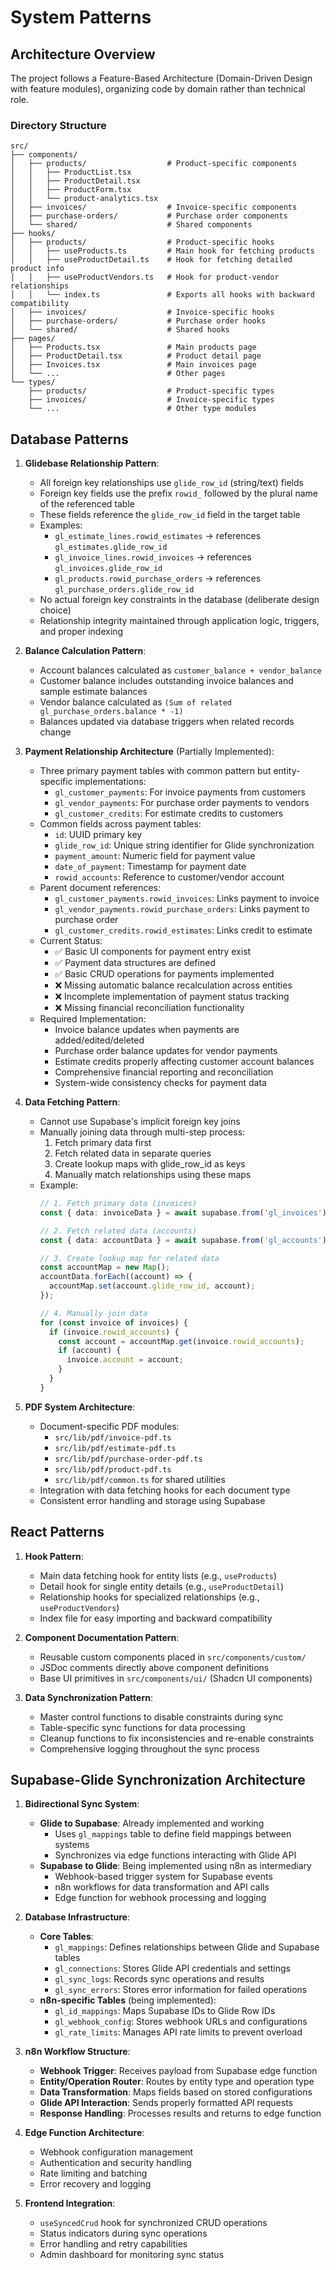 # System Patterns

## Architecture Overview
The project follows a Feature-Based Architecture (Domain-Driven Design with feature modules), organizing code by domain rather than technical role.

### Directory Structure
```
src/
├── components/
│   ├── products/                  # Product-specific components
│   │   ├── ProductList.tsx
│   │   ├── ProductDetail.tsx
│   │   ├── ProductForm.tsx
│   │   └── product-analytics.tsx
│   ├── invoices/                  # Invoice-specific components
│   ├── purchase-orders/           # Purchase order components
│   └── shared/                    # Shared components
├── hooks/
│   ├── products/                  # Product-specific hooks
│   │   ├── useProducts.ts         # Main hook for fetching products
│   │   ├── useProductDetail.ts    # Hook for fetching detailed product info
│   │   ├── useProductVendors.ts   # Hook for product-vendor relationships
│   │   └── index.ts               # Exports all hooks with backward compatibility
│   ├── invoices/                  # Invoice-specific hooks
│   ├── purchase-orders/           # Purchase order hooks
│   └── shared/                    # Shared hooks
├── pages/
│   ├── Products.tsx               # Main products page
│   ├── ProductDetail.tsx          # Product detail page
│   ├── Invoices.tsx               # Main invoices page
│   └── ...                        # Other pages
└── types/
    ├── products/                  # Product-specific types
    ├── invoices/                  # Invoice-specific types
    └── ...                        # Other type modules
```

## Database Patterns
1. **Glidebase Relationship Pattern**:
   - All foreign key relationships use `glide_row_id` (string/text) fields
   - Foreign key fields use the prefix `rowid_` followed by the plural name of the referenced table
   - These fields reference the `glide_row_id` field in the target table
   - Examples:
     - `gl_estimate_lines.rowid_estimates` → references `gl_estimates.glide_row_id`
     - `gl_invoice_lines.rowid_invoices` → references `gl_invoices.glide_row_id`
     - `gl_products.rowid_purchase_orders` → references `gl_purchase_orders.glide_row_id`
   - No actual foreign key constraints in the database (deliberate design choice)
   - Relationship integrity maintained through application logic, triggers, and proper indexing

2. **Balance Calculation Pattern**:
   - Account balances calculated as `customer_balance + vendor_balance`
   - Customer balance includes outstanding invoice balances and sample estimate balances
   - Vendor balance calculated as `(Sum of related gl_purchase_orders.balance * -1)`
   - Balances updated via database triggers when related records change

3. **Payment Relationship Architecture** (Partially Implemented):
   - Three primary payment tables with common pattern but entity-specific implementations:
     - `gl_customer_payments`: For invoice payments from customers
     - `gl_vendor_payments`: For purchase order payments to vendors
     - `gl_customer_credits`: For estimate credits to customers
   - Common fields across payment tables:
     - `id`: UUID primary key
     - `glide_row_id`: Unique string identifier for Glide synchronization
     - `payment_amount`: Numeric field for payment value
     - `date_of_payment`: Timestamp for payment date
     - `rowid_accounts`: Reference to customer/vendor account
   - Parent document references:
     - `gl_customer_payments.rowid_invoices`: Links payment to invoice
     - `gl_vendor_payments.rowid_purchase_orders`: Links payment to purchase order
     - `gl_customer_credits.rowid_estimates`: Links credit to estimate
   - Current Status:
     - ✅ Basic UI components for payment entry exist
     - ✅ Payment data structures are defined
     - ✅ Basic CRUD operations for payments implemented
     - ❌ Missing automatic balance recalculation across entities
     - ❌ Incomplete implementation of payment status tracking
     - ❌ Missing financial reconciliation functionality
   - Required Implementation:
     - Invoice balance updates when payments are added/edited/deleted
     - Purchase order balance updates for vendor payments
     - Estimate credits properly affecting customer account balances
     - Comprehensive financial reporting and reconciliation
     - System-wide consistency checks for payment data

4. **Data Fetching Pattern**:
   - Cannot use Supabase's implicit foreign key joins
   - Manually joining data through multi-step process:
     1. Fetch primary data first
     2. Fetch related data in separate queries
     3. Create lookup maps with glide_row_id as keys
     4. Manually match relationships using these maps
   - Example:
     ```typescript
     // 1. Fetch primary data (invoices)
     const { data: invoiceData } = await supabase.from('gl_invoices').select('*');
     
     // 2. Fetch related data (accounts)
     const { data: accountData } = await supabase.from('gl_accounts').select('*');
     
     // 3. Create lookup map for related data
     const accountMap = new Map();
     accountData.forEach((account) => {
       accountMap.set(account.glide_row_id, account);
     });
     
     // 4. Manually join data
     for (const invoice of invoices) {
       if (invoice.rowid_accounts) {
         const account = accountMap.get(invoice.rowid_accounts);
         if (account) {
           invoice.account = account;
         }
       }
     }
     ```

5. **PDF System Architecture**:
   - Document-specific PDF modules:
     - `src/lib/pdf/invoice-pdf.ts`
     - `src/lib/pdf/estimate-pdf.ts`
     - `src/lib/pdf/purchase-order-pdf.ts`
     - `src/lib/pdf/product-pdf.ts`
     - `src/lib/pdf/common.ts` for shared utilities
   - Integration with data fetching hooks for each document type
   - Consistent error handling and storage using Supabase

## React Patterns
1. **Hook Pattern**:
   - Main data fetching hook for entity lists (e.g., `useProducts`)
   - Detail hook for single entity details (e.g., `useProductDetail`)
   - Relationship hooks for specialized relationships (e.g., `useProductVendors`)
   - Index file for easy importing and backward compatibility

2. **Component Documentation Pattern**:
   - Reusable custom components placed in `src/components/custom/`
   - JSDoc comments directly above component definitions
   - Base UI primitives in `src/components/ui/` (Shadcn UI components)

3. **Data Synchronization Pattern**:
   - Master control functions to disable constraints during sync
   - Table-specific sync functions for data processing
   - Cleanup functions to fix inconsistencies and re-enable constraints
   - Comprehensive logging throughout the sync process

## Supabase-Glide Synchronization Architecture

1. **Bidirectional Sync System**:
   - **Glide to Supabase**: Already implemented and working
     - Uses `gl_mappings` table to define field mappings between systems
     - Synchronizes via edge functions interacting with Glide API
   - **Supabase to Glide**: Being implemented using n8n as intermediary
     - Webhook-based trigger system for Supabase events
     - n8n workflows for data transformation and API calls
     - Edge function for webhook processing and logging

2. **Database Infrastructure**:
   - **Core Tables**:
     - `gl_mappings`: Defines relationships between Glide and Supabase tables
     - `gl_connections`: Stores Glide API credentials and settings
     - `gl_sync_logs`: Records sync operations and results
     - `gl_sync_errors`: Stores error information for failed operations
   - **n8n-specific Tables** (being implemented):
     - `gl_id_mappings`: Maps Supabase IDs to Glide Row IDs
     - `gl_webhook_config`: Stores webhook URLs and configurations
     - `gl_rate_limits`: Manages API rate limits to prevent overload

3. **n8n Workflow Structure**:
   - **Webhook Trigger**: Receives payload from Supabase edge function
   - **Entity/Operation Router**: Routes by entity type and operation type
   - **Data Transformation**: Maps fields based on stored configurations
   - **Glide API Interaction**: Sends properly formatted API requests
   - **Response Handling**: Processes results and returns to edge function

4. **Edge Function Architecture**:
   - Webhook configuration management
   - Authentication and security handling
   - Rate limiting and batching
   - Error recovery and logging

5. **Frontend Integration**:
   - `useSyncedCrud` hook for synchronized CRUD operations
   - Status indicators during sync operations
   - Error handling and retry capabilities
   - Admin dashboard for monitoring sync status
